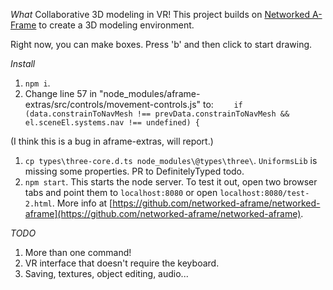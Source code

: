 *What*
Collaborative 3D modeling in VR! This project builds on [Networked A-Frame](https://github.com/networked-aframe/networked-aframe) to create a 3D modeling environment.

Right now, you can make boxes. Press 'b' and then click to start drawing.


*Install*

1. `npm i`.
1. Change line 57 in "node_modules/aframe-extras/src/controls/movement-controls.js" to:
`    if (data.constrainToNavMesh !== prevData.constrainToNavMesh && el.sceneEl.systems.nav !== undefined) {`

(I think this is a bug in aframe-extras, will report.)

1. `cp types\three-core.d.ts node_modules\@types\three\`. `UniformsLib` is missing some properties. PR to DefinitelyTyped todo.
1. `npm start`. This starts the node server. To test it out, open two browser tabs and point them to `localhost:8080` or open `localhost:8080/test-2.html`. More info at [https://github.com/networked-aframe/networked-aframe](https://github.com/networked-aframe/networked-aframe).

*TODO*

1. More than one command!
1. VR interface that doesn't require the keyboard.
1. Saving, textures, object editing, audio...
